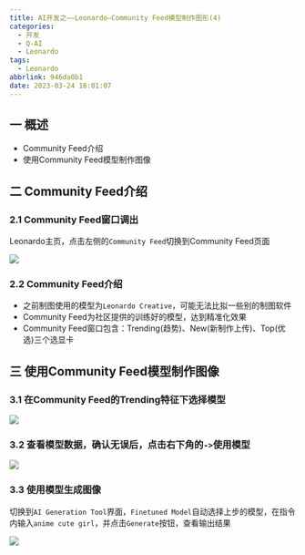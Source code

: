 ```yaml
---
title: AI开发之——Leonardo—Community Feed模型制作图形(4)
categories:
  - 开发
  - Q-AI
  - Leonardo
tags:
  - Leonardo
abbrlink: 946da0b1
date: 2023-03-24 16:01:07
---
```

## 一 概述

* Community Feed介绍
* 使用Community Feed模型制作图像

<!--more-->

## 二 Community Feed介绍

### 2.1 Community Feed窗口调出

Leonardo主页，点击左侧的`Community Feed`切换到Community Feed页面

![][1]

### 2.2 Community Feed介绍

* 之前制图使用的模型为`Leonardo Creative`，可能无法比拟一些别的制图软件
* Community Feed为社区提供的训练好的模型，达到精准化效果
* Community Feed窗口包含：Trending(趋势)、New(新制作上传)、Top(优选)三个选显卡

## 三 使用Community Feed模型制作图像

### 3.1 在Community Feed的Trending特征下选择模型

![][2]
### 3.2 查看模型数据，确认无误后，点击右下角的`->`使用模型

![][3]

### 3.3 使用模型生成图像

切换到`AI Generation Tool`界面，`Finetuned Model`自动选择上步的模型，在指令内输入`anime cute girl`，并点击`Generate`按钮，查看输出结果

![][4]


[1]:https://cdn.staticaly.com/gh/PGzxc/CDN/master/blog-ai/ai-leonardo-community-feed-open.png
[2]:https://cdn.staticaly.com/gh/PGzxc/CDN/master/blog-ai/ai-leonardo-community-feed-trending-choice.png
[3]:https://cdn.staticaly.com/gh/PGzxc/CDN/master/blog-ai/ai-leonardo-community-feed-trending-use-model.png
[4]:https://cdn.staticaly.com/gh/PGzxc/CDN/master/blog-ai/ai-leonardo-community-feed-trending-use-generate.png
